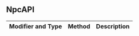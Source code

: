 ## NpcAPI



Modifier and Type | Method | Description
------- | ------------- | -------------------------------------------------------------
